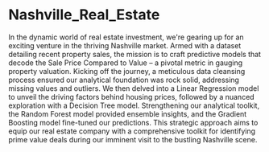 # Nashville_Real_Estate
In the dynamic world of real estate investment, we're gearing up for an exciting venture in the thriving Nashville market. Armed with a dataset detailing recent property sales, the mission is to craft predictive models that decode the Sale Price Compared to Value – a pivotal metric in gauging property valuation. Kicking off the journey, a meticulous data cleansing process ensured our analytical foundation was rock solid, addressing missing values and outliers. We then delved into a Linear Regression model to unveil the driving factors behind housing prices, followed by a nuanced exploration with a Decision Tree model. Strengthening our analytical toolkit, the Random Forest model provided ensemble insights, and the Gradient Boosting model fine-tuned our predictions. This strategic approach aims to equip our real estate company with a comprehensive toolkit for identifying prime value deals during our imminent visit to the bustling Nashville scene.
